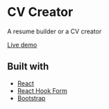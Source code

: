 # CV Creator

A resume builder or a CV creator

[Live demo](https://alexndrho.github.io/CV-Creator/)

## Built with

- [React](https://reactjs.org/)
- [React Hook Form](https://react-hook-form.com/)
- [Bootstrap](https://getbootstrap.com/)
